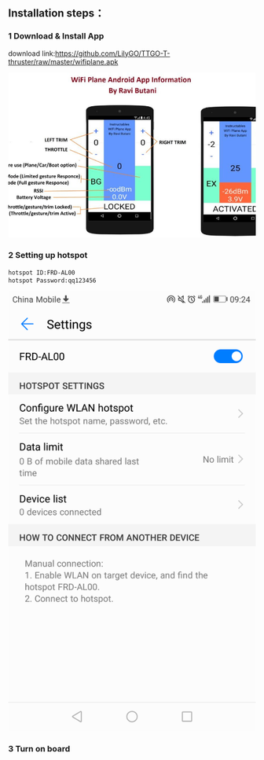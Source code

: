 ## Installation steps：

### 1 Download & Install App

download link:https://github.com/LilyGO/TTGO-T-thruster/raw/master/wifiplane.apk

![image](https://github.com/LilyGO/TTGO-T-thruster/blob/master/image/image1.jpg)

### 2 Setting up hotspot

    hotspot ID:FRD-AL00
    hotspot Password:qq123456
    
![image](https://github.com/LilyGO/TTGO-T-thruster/blob/master/image/YW83Q%7D%40%24K%253FURDF8%5BY7VEQ.png)

### 3 Turn on board
